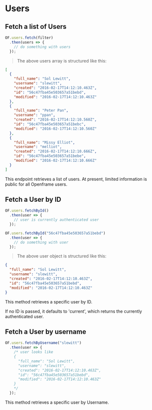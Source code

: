 # Users

## Fetch a list of Users

```javascript
OF.users.fetch(filter)
  .then(users => {
    // do something with users
  });

```

> The above users array is structured like this:

```json
[
  {
    "full_name": "Sol Lewitt",
    "username": "slewitt",
    "created": "2016-02-17T14:12:10.463Z",
    "id": "56c47fba45e503657a51bebd",
    "modified": "2016-02-17T14:12:10.463Z"
  },
  {
    "full_name": "Peter Pan",
    "username": "ppan",
    "created": "2016-02-17T14:12:10.560Z",
    "id": "56c47fba45e503657a51bebc",
    "modified": "2016-02-17T14:12:10.560Z"
  },
  {
    "full_name": "Missy Elliot",
    "username": "melliot",
    "created": "2016-02-17T14:12:10.666Z",
    "id": "56c47fba45e503657a51bebe",
    "modified": "2016-02-17T14:12:10.666Z"
  }
]
```

This endpoint retrieves a list of users. At present, limited information is public for all Openframe users.

## Fetch a User by ID

```javascript
OF.users.fetchById()
  .then(user => {
    // user is currently authenticated user
  });

OF.users.fetchById("56c47fba45e503657a51bebd")
  .then(user => {
    // do something with user
  });

```

> The above user object is structured like this:

```json
{
  "full_name": "Sol Lewitt",
  "username": "slewitt",
  "created": "2016-02-17T14:12:10.463Z",
  "id": "56c47fba45e503657a51bebd",
  "modified": "2016-02-17T14:12:10.463Z"
}
```

This method retrieves a specific user by ID.

If no ID is passed, it defaults to 'current', which returns the currently authenticated user.

## Fetch a User by username

```javascript
OF.users.fetchByUsername("slewitt")
  .then(user => {
    /* user looks like
    {
      "full_name": "Sol Lewitt",
      "username": "slewitt",
      "created": "2016-02-17T14:12:10.463Z",
      "id": "56c47fba45e503657a51bebd",
      "modified": "2016-02-17T14:12:10.463Z"
    }
    */
  });
```

This method retrieves a specific user by Username.
